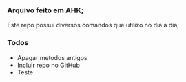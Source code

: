 
### Arquivo feito em AHK;

Este repo possui diversos comandos que utilizo no dia a dia;


### Todos

 - Apagar metodos antigos
 - Incluir repo no GitHub
 - Teste